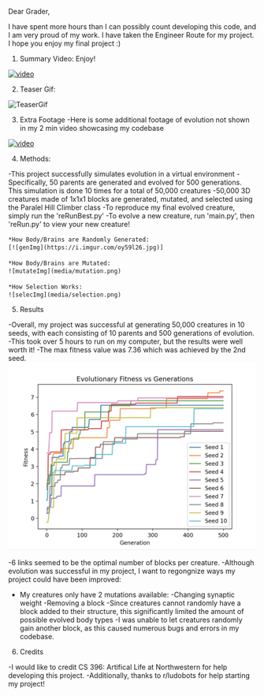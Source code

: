 Dear Grader,

I have spent more hours than I can possibly count developing this code,
and I am very proud of my work. I have taken the Engineer Route for my project.
 I hope you enjoy my final project :)

1. Summary Video:
Enjoy!

[![video](https://img.youtube.com/vi/NQgds0gcGyQ/0.jpg)](https://www.youtube.com/watch?v=NQgds0gcGyQ)

2. Teaser Gif:

![TeaserGif](https://media1.giphy.com/media/v1.Y2lkPTc5MGI3NjExZDJmMmU2YTc1MzZiNGMzYzJjMGZmZTdhOTIwZWM0ZjFmNGYyYjgxOSZjdD1n/kujMH5bH7rrjrzEtcf/giphy.gif)

3. Extra Footage
-Here is some additional footage of evolution not shown in my 2 min video showcasing my codebase

[![video](https://img.youtube.com/vi/F_n-Ddp4yso/0.jpg)](https://www.youtube.com/watch?v=F_n-Ddp4yso)

4. Methods:

-This project successfully simulates evolution in a virtual environment
-Specifically, 50 parents are generated and evolved for 500 generations. This simulation is done 10 times for a total of 50,000 creatures
-50,000 3D creatures made of 1x1x1 blocks are generated, mutated, and selected using the Paralel Hill Climber class
-To reproduce my final evolved creature, simply run the 'reRunBest.py'
-To evolve a new creature, run 'main.py', then 'reRun.py' to view your new creature!

    *How Body/Brains are Randomly Generated:
    [![genImg](https://i.imgur.com/oy59l26.jpg)]

    *How Body/Brains are Mutated:
    ![mutateImg](media/mutation.png)

    *How Selection Works:
    ![selecImg](media/selection.png)

5. Results

-Overall, my project was successful at generating 50,000 creatures in 10 seeds, with each consisting of 10 parents and 500 generations of evolution.
-This took over 5 hours to run on my computer, but the results were well worth it!
-The max fitness value was 7.36 which was achieved by the 2nd seed.
![resultsDiagram](media/results.png)

-6 links seemed to be the optimal number of blocks per creature.
-Although evolution was successful in my project, I want to regongnize ways my project could have been  improved:
- My creatures only have 2 mutations available:
        -Changing synaptic weight
        -Removing a block
    -Since creatures cannot randomly have a block added to their structure, this significantly limited the amount of possible evolved body types
    -I was unable to let creatures randomly gain another block, as this caused numerous bugs and errors in my codebase.

6. Credits

-I would like to credit CS 396: Artifical Life at Northwestern for help developing this project.
-Additionally, thanks to r/ludobots for help starting my project!
 